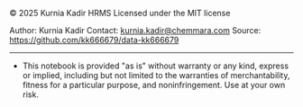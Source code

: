 ©️ 2025 Kurnia Kadir HRMS
Licensed under the MIT license

Author: Kurnia Kadir
Contact: kurnia.kadir@chemmara.com
Source: https://github.com/kk666679/data-kk666679

---

* This notebook is provided "as is" without warranty or any kind, express or implied, including but not limited to the warranties of merchantability, fitness for a particular purpose, and noninfringement. Use at your own risk.